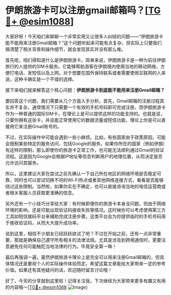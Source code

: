 # 伊朗旅游卡可以注册gmail邮箱吗？[[TG💪+ @esim1088](https://t.me/s/esim1088)]

大家好呀！今天咱们来聊聊一个非常实用又让很多人纠结的问题——“伊朗旅游卡能不能用来注册Gmail邮箱？”这个问题听起来可能有点复杂，但实际上只要我们搞清楚了相关背景和操作细节，就会发现其实并没有那么难。

首先呢，咱们得知道什么是伊朗旅游卡。简单来说，伊朗旅游卡是一种为前往伊朗旅行的人提供的SIM卡服务。它能够帮助游客在伊朗境内使用当地的移动网络，方便打电话、发短信以及上网。对于想要在国外保持联系或者需要使用互联网的人来说，这种卡确实是一个不错的选择。

接下来咱们就来解答这个核心问题：**伊朗旅游卡到底能不能用来注册Gmail邮箱？**

要回答这个问题，我们需要从几个方面入手分析。首先，Gmail邮箱的注册过程其实并不复杂，通常情况下只需要一个有效的手机号码即可完成注册。而伊朗旅游卡作为一种普通的国际SIM卡，在理论上是可以提供这样的功能支持的。也就是说，只要你拥有这张卡，并且能正常使用它的数据流量或短信功能，理论上你是可以直接用它来注册Gmail账号的。

不过，在实际操作中可能会遇到一些小麻烦。比如，有些国家由于政策原因，可能会限制某些特定的服务访问，包括Google的服务。如果你所在的国家（例如伊朗）有这样的限制，那么即使你的旅游卡正常工作，也可能无法顺利通过Gmail的验证流程。这是因为Google会根据IP地址等信息判断用户的地理位置，从而决定是否允许访问其服务。

所以，这里建议大家在尝试之前先确认一下自己所在地区的网络环境是否稳定可靠，同时也可以尝试切换不同的Wi-Fi热点或者其他网络连接方式，看看是否能够绕过这些限制。当然啦，如果你实在不确定，也可以直接咨询当地的电信运营商或者相关客服人员获取更准确的信息。

另外还有一个小技巧分享给大家：有时候即便你的旅游卡本身没问题，但由于网络环境的影响，还是可能出现验证码接收失败等情况。这时候你可以考虑使用第三方工具如短信接码平台来辅助完成注册步骤。这类平台会为你提供临时的手机号码用于接收验证码，从而大大提升成功率。

说到这里，相信不少朋友已经跃跃欲试了吧？不过在开始之前，还有一点非常重要，那就是确保自己遵守所有相关的法律法规。尤其是涉及到跨境通信时，更要注意避免任何可能触犯当地法律的行为。毕竟安全第一嘛！

最后再强调一遍，虽然伊朗旅游卡理论上是完全可以用来注册Gmail邮箱的，但具体情况还是要视个人的实际操作体验而定。希望这篇文章能给大家带来一定的参考价值。如果还有其他疑问的话，欢迎随时留言讨论哦！

好了，今天的分享就到这里啦！记得关注我，下次继续为大家带来更多有趣又有用的内容哦～[[TG💪+ @esim1088](https://t.me/s/esim1088) ![Image](https://i.postimg.cc/4NQfJmqS/Snipaste-2025-05-13-00-14-12.png)]